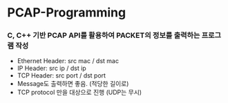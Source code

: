# PCAP-Programming

### C, C++ 기반 PCAP API를 활용하여 PACKET의 정보를 출력하는 프로그램 작성

-   Ethernet Header: src mac / dst mac
-   IP Header: src ip / dst ip
-   TCP Header: src port / dst port
-   Message도 출력하면 좋음. (적당한 길이로)
-   TCP protocol 만을 대상으로 진행 (UDP는 무시)

